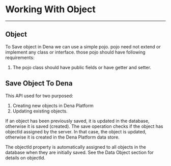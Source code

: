 # Working With Object #

----------

## Object ##
To Save object in Dena we can use a simple pojo. pojo need not extend or implement any class or interface. those pojo should have following requirements:

1. The pojo class should have public fields or have getter and setter.


## Save Object To Dena ##

This API used for two purposed:

1. Creating new objects in Dena Platform
2. Updating existing objects.
 

If an object has been previously saved, it is updated in the database, otherwise it is saved (created). The save operation checks if the object has objectId assigned by the server. In that case, the object is updated, otherwise it is created in the Dena Platform data store. 

The objectId property is automatically assigned to all objects in the database when they are initially saved. See the Data Object section for details on objectId.

